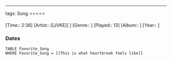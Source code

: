 ---
tags: Song ⭐⭐⭐⭐⭐ 

[Time:: 2:36]
[Artist:: [[JVKE]] ]
[Genre:: ]
[Played:: 13]
[Album:: ]
[Year:: ]
### Dates
````dataview
TABLE Favorite_Song
WHERE Favorite_Song = [[This is what heartbreak feels like]]
````